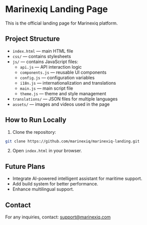 # Marinexiq Landing Page

This is the official landing page for Marinexiq platform.

## Project Structure

- `index.html` — main HTML file
- `css/` — contains stylesheets
- `js/` — contains JavaScript files:
  - `api.js` — API interaction logic
  - `components.js` — reusable UI components
  - `config.js` — configuration variables
  - `i18n.js` — internationalization and translations
  - `main.js` — main script file
  - `theme.js` — theme and style management
- `translations/` — JSON files for multiple languages
- `assets/` — images and videos used in the page

## How to Run Locally

1. Clone the repository:

```bash
git clone https://github.com/marinexiq/marinexiq-landing.git
```

2. Open `index.html` in your browser.

## Future Plans

- Integrate AI-powered intelligent assistant for maritime support.
- Add build system for better performance.
- Enhance multilingual support.

## Contact

For any inquiries, contact: support@marinexiq.com
